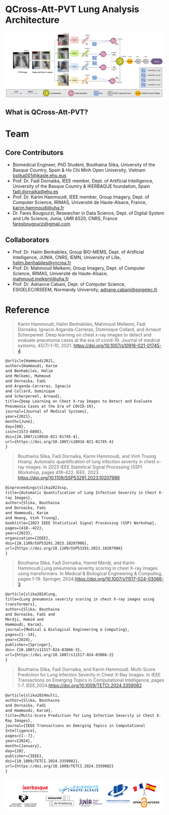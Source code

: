 # QCross-Att-PVT Lung Analysis Architecture
![ ](https://github.com/bouthainas/PViTGAtt-IP/blob/main/PViTGAtt-IP.png)
## What is QCross-Att-PVT?


# Team
## Core Contributors
* Biomedical Engineer, PhD Student, Bouthaina Slika, University of the Basque Country, Spain & Ho Chi Minh Open University, Vietnam bslika001@ikasle.ehu.eus
* Prof. Dr. Fadi Dornaika, IEEE member, Dept. of Artificial Intelligence, University of the Basque Country & IKERBAQUE foundation, Spain fadi.dornaika@ehu.es
* Prof. Dr. Karim Hammoudi, IEEE member, Group Imagery, Dept. of Computer Science, IRIMAS, Université de Haute-Alsace, France, karim.hammoudi@uha.fr
* Dr. Fares Bougourzi, Researcher in Data Science, Dept. of Digital System and Life Science, Junia, UMR 8520, CNRS, France faresbougourzi@gmail.com

## Collaborators
* Prof. Dr. Halim Benhabiles, Group BIO-MEMS, Dept. of Artificial Intelligence, JUNIA, CNRS, IEMN, University of Lille, halim.benhabiles@yncrea.fr
* Prof. Dr. Mahmoud Melkemi, Group Imagery, Dept. of Computer Science, IRIMAS, Université de Haute-Alsace, mahmoud.melkemi@uha.fr
* Prof. Dr. Adnance Cabani, Dept. of Computer Science, ESIGELEC/IRSEEM, Normandy University, adnane.cabani@esigelec.fr

# Reference
> Karim Hammoudi, Halim Benhabiles, Mahmoud Melkemi, Fadi Dornaika, Ignacio Arganda-Carreras, Dominique Collard, and Arnaud Scherpereel. Deep learning on chest x-ray images to detect and evaluate pneumonia cases at the era of covid-19. Journal of medical systems, 45(7):1–10, 2021. https://doi.org/10.1007/s10916-021-01745-4
```
@article{Hammoudi2021,
author={Hammoudi, Karim
and Benhabiles, Halim
and Melkemi, Mahmoud
and Dornaika, Fadi
and Arganda-Carreras, Ignacio
and Collard, Dominique
and Scherpereel, Arnaud},
title={Deep Learning on Chest X-ray Images to Detect and Evaluate Pneumonia Cases at the Era of COVID-19},
journal={Journal of Medical Systems},
year={2021},
month={June},
day={08},
issn={1573-689X},
doi={10.1007/s10916-021-01745-4},
url={https://doi.org/10.1007/s10916-021-01745-4}
}
```
> Bouthaina Slika, Fadi Dornaika, Karim Hammoudi, and Vinh Truong Hoang. Automatic quantification of lung infection severity in chest x-ray images. In 2023 IEEE Statistical Signal Processing (SSP) Workshop, pages 418–422. IEEE, 2023. https://doi.org/10.1109/SSP53291.2023.10207986
```
@inproceedings{slika2023ssp,
title={Automatic Quantification of Lung Infection Severity in Chest X-ray Images},
author={Slika, Bouthaina
and Dornaika, Fadi
and Hammoudi, Karim
and Hoang, Vinh Truong},
booktitle={2023 IEEE Statistical Signal Processing (SSP) Workshop},
pages={418--422},
year={2023},
organization={IEEE},
doi={10.1109/SSP53291.2023.10207986},
url={https://doi.org/10.1109/SSP53291.2023.10207986}
}
```
> Bouthaina Slika, Fadi Dornaika, Hamid Merdji, and Karim Hammoudi.Lung pneumonia severity scoring in chest X-ray images using transformers. In Medical & Biological Engineering & Computing, pages 1-19. Springer, 2024.https://doi.org/10.1007/s11517-024-03066-3
```
@article{slika2024lung,
title={Lung pneumonia severity scoring in chest X-ray images using transformers},
author={Slika, Bouthaina
and Dornaika, Fadi and
Merdji, Hamid and
Hammoudi, Karim},
journal={Medical & Biological Engineering & Computing},
pages={1--19},
year={2024},
publisher={Springer},
doi= {10.1007/s11517-024-03066-3},
url={https://doi.org/10.1007/s11517-024-03066-3}
}
```
> Bouthaina Slika, Fadi Dornaika, and Karim Hammoudi. Multi-Score Prediction for Lung Infection Severity in Chest X-Ray Images. In IEEE Transactions on Emerging Topics in Computational Intelligence, pages 1-7. IEEE,2024.https://doi.org/10.1009/TETCI.2024.3359082
```
@article{slika2024multi,
author={Slika, Bouthaina
and Dornaika, Fadi 
and Hammoudi, Karim},
title={Multi-Score Prediction for Lung Infection Severity in Chest X-Ray Images},
journal={IEEE Transactions on Emerging Topics in Computational Intelligence},
pages={1--7},
year={2024},
month={January},
day={20},
publisher={IEEE},
doi={10.1009/TETCI.2024.3359082},
url={https://doi.org/10.1009/TETCI.2024.3359082}
}
```
![ ](https://github.com/bouthainas/PViTGAtt-IP/blob/main/Affiliations.png)
